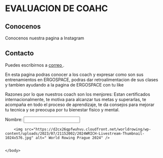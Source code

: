 <!DOCTYPE html>
<html>
<head>
    <title> COACH ERGOSPACE
    </title>
</head>
    <body>
        <h1> EVALUACION DE COAHC </h1>
        <h2> Conocenos </h2>
        <p> Conocenos nuestra pagina a <link= [https://www.instagram.com/ergospacerowing/]> Instagram </p>
        <h2> Contacto</h2>
        <p> Puedes escribirnos a <a href="ergospace@gmail.com"> correo </a>.</p>
        <p> En esta pagina podras conocer a los coach y expresar como son sus entrenamientos en ERGOSPACE, podras dar retroalimentacion de sus clases y tambien ayudando a la pagina de ERGOSPACE con tu like</p>
        <p> Razones por lo que nuestros coach son los menjores: Estan certificados internacionalmente, te motiva para alcanzar tus metas y superarlas, te acompaña en todo el proceso de aprendizaje, te da consejos para mejorar tu tecnica y se preocupa por tu bienestar fisico y mental. </p>
        <form method="post" action= "kevin.gaelcastro18@gmail.com">
        Nombre: <input type= "text" nombre="Kevin Castro" />
        </form>
        
        <img src="https://d2cx26qpfwuhvu.cloudfront.net/worldrowing/wp-content/uploads/2023/07/21152002/2024WRICH-Livestream-Thumbnail-1024x576.jpg" alt=" World Rowing Prague 2024" />
        
        
    </body>
</html>

